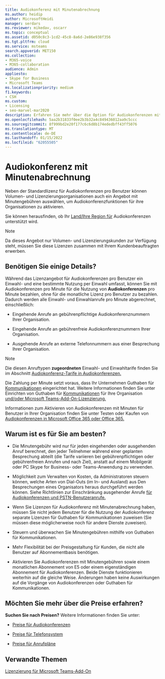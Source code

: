 ```yaml
---
title: Audiokonferenz mit Minutenabrechnung
ms.author: heidip
author: MicrosoftHeidi
manager: serdars
ms.reviewer: mikedav, oscarr
ms.topic: conceptual
ms.assetid: d050c8c3-1cd2-45c8-8a6d-2e86e938f356
ms.tgt.pltfrm: cloud
ms.service: msteams
search.appverid: MET150
ms.collection:
- M365-voice
- M365-collaboration
audience: Admin
appliesto:
- Skype for Business
- Microsoft Teams
ms.localizationpriority: medium
f1.keywords:
- CSH
ms.custom:
- Licensing
- seo-marvel-mar2020
description: Erfahren Sie mehr über die Option für Audiokonferenzen mit Minutengebühren für Organisationen, die Microsoft-Volumenlizenzierung verwenden.
ms.openlocfilehash: 5aa2b31833f0ee2b3b32a4c849436012aa9c5ccc
ms.sourcegitcommit: 8f999bd2e20f177c6c6d8b174ededbff43ff5076
ms.translationtype: MT
ms.contentlocale: de-DE
ms.lasthandoff: 01/15/2022
ms.locfileid: "62055505"
---
```

# <a name="audio-conferencing-pay-per-minute"></a>Audiokonferenz mit Minutenabrechnung

Neben der Standardlizenz für Audiokonferenzen pro Benutzer können Volumen- und Lizenzierungsorganisationen auch ein Angebot mit Minutengebühren auswählen, um Audiokonferenzfunktionen für ihre Organisationen zu aktivieren.
  
Sie können herausfinden, ob Ihr [Land/Ihre Region für](country-and-region-availability-for-audio-conferencing-and-calling-plans/country-and-region-availability-for-audio-conferencing-and-calling-plans.md) Audiokonferenzen unterstützt wird.

> [!NOTE]
> Da dieses Angebot nur Volumen- und Lizenzierungskunden zur Verfügung steht, müssen Sie diese Lizenzen zusammen mit Ihrem Kundenbeauftragten erwerben.
  
## <a name="need-some-details"></a>Benötigen Sie einige Details?

Während das Lizenzangebot für Audiokonferenzen pro Benutzer ein Einwahl- und eine bestimmte Nutzung per Einwahl umfasst, können Sie mit Audiokonferenzen pro Minute für die Nutzung von **Audiokonferenzen** pro Minute bezahlen, ohne für die monatliche Lizenz pro Benutzer zu bezahlen. Dadurch werden alle Einwahl- und Einwahlanrufe pro Minute abgerechnet, einschließlich:
  
- Eingehende Anrufe an gebührenpflichtige Audiokonferenznummern Ihrer Organisation.

- Eingehende Anrufe an gebührenfreie Audiokonferenznummern Ihrer Organisation.

- Ausgehende Anrufe an externe Telefonnummern aus einer Besprechung Ihrer Organisation.

> [!NOTE]
> Die diesen Anruftypen **zugeordneten** Einwahl- und Einwahltarife finden Sie im Abschnitt [Audiokonferenz-Tarife in Audiokonferenzen.](https://www.microsoft.com/microsoft-teams/audio-conferencing)

Die Zahlung per Minute setzt voraus, dass Ihr Unternehmen Guthaben für [Kommunikationen](what-are-communications-credits.md) eingerichtet hat. Weitere Informationen finden Sie unter Einrichten von Guthaben für [Kommunikationen](set-up-communications-credits-for-your-organization.md) für Ihre Organisation [und/oder Microsoft Teams-Add-On-Lizenzierung.](/microsoftteams/teams-add-on-licensing/microsoft-teams-add-on-licensing)

Informationen zum Aktivieren von Audiokonferenzen mit Minuten für Benutzer in Ihrer Organisation finden Sie unter Testen oder Kaufen von [Audiokonferenzen in Microsoft Office 365 oder Office 365.](try-or-purchase-audio-conferencing-in-office-365-for-teams.md)

## <a name="why-is-it-best-for-you"></a>Warum ist es für Sie am besten?

- Die Minutengebühr wird nur für jeden eingehenden oder ausgehenden Anruf berechnet, den jeder Teilnehmer während einer geplanten Besprechung abteilt (die Tarife variieren bei gebührenpflichtigen oder gebührenfreien Anrufen und nach Ziel), anstatt auf einem Mobilgerät oder PC Skype for Business- oder Teams-Anwendung zu verwenden.

- Möglichkeit zum Verwalten von Kosten, da Administratoren steuern können, welche Arten von Dial-Outs (im In- und Ausland) aus Den Besprechungen eines Organisators heraus durchgeführt werden können. Siehe Richtlinien zur Einschränkung ausgehender Anrufe [für Audiokonferenzen und PSTN-Benutzeranrufe.](./outbound-calling-restriction-policies.md)

- Wenn Sie Lizenzen für Audiokonferenz mit Minutenabrechnung haben, müssen Sie nicht jedem Benutzer für die Nutzung der Audiokonferenz separate Lizenzen für Guthaben für Kommunikationen zuweisen (Sie müssen diese möglicherweise noch für andere Dienste zuweisen).

- Steuern und überwachen Sie Minutengebühren mithilfe von Guthaben für Kommunikationen.

- Mehr Flexibilität bei der Preisgestaltung für Kunden, die nicht alle Benutzer auf Abonnementbasis benötigen.

- Aktivieren Sie Audiokonferenzen mit Minutengebühren sowie einem monatlichen Abonnement von E5 oder einem eigenständigen Abonnement für Audiokonferenzen. Beide Dienste funktionieren weiterhin auf die gleiche Weise. Änderungen haben keine Auswirkungen auf die Vorgänge von Audiokonferenzen oder Guthaben für Kommunikationen.
  
## <a name="want-to-find-out-more-about-pricing"></a>Möchten Sie mehr über die Preise erfahren?

 **Suchen Sie nach Preisen?** Weitere Informationen finden Sie unter:

- [Preise für Audiokonferenzen](https://www.microsoft.com/microsoft-teams/audio-conferencing)

- [Preise für Telefonsystem](https://www.microsoft.com/microsoft-teams/voice-calling )

- [Preise für Anrufpläne](https://www.microsoft.com/microsoft-teams/voice-calling)

## <a name="related-topics"></a>Verwandte Themen
  
[Lizenzierung für Microsoft Teams-Add-On](./teams-add-on-licensing/microsoft-teams-add-on-licensing.md)
